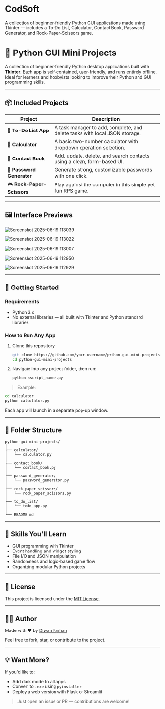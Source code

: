 # CodSoft
A collection of beginner-friendly Python GUI applications made using Tkinter — includes a To-Do List, Calculator, Contact Book, Password Generator, and Rock-Paper-Scissors game.
# 🧰 Python GUI Mini Projects

A collection of beginner-friendly Python desktop applications built with **Tkinter**. Each app is self-contained, user-friendly, and runs entirely offline. Ideal for learners and hobbyists looking to improve their Python and GUI programming skills.

---

## 📦 Included Projects

| Project                  | Description                                                                 |
|--------------------------|-----------------------------------------------------------------------------|
| 📝 **To-Do List App**       | A task manager to add, complete, and delete tasks with local JSON storage. |
| 🧮 **Calculator**            | A basic two-number calculator with dropdown operation selection.           |
| 📒 **Contact Book**         | Add, update, delete, and search contacts using a clean, form-based UI.     |
| 🔐 **Password Generator**   | Generate strong, customizable passwords with one click.                    |
| 🎮 **Rock-Paper-Scissors**  | Play against the computer in this simple yet fun RPS game.                 |

---

## 🖼️ Interface Previews

> 
![Screenshot 2025-06-19 113039](https://github.com/user-attachments/assets/8297e5c5-ab86-4728-9ccb-98663b27f18d)
> 
![Screenshot 2025-06-19 113022](https://github.com/user-attachments/assets/09b68a68-aacc-42fd-ba76-a7bdeebe7d04)
>
![Screenshot 2025-06-19 113007](https://github.com/user-attachments/assets/985e8c06-ed5b-47a9-b961-5bc8694fcf2a)
>
![Screenshot 2025-06-19 112950](https://github.com/user-attachments/assets/281b1b5e-0b4b-4003-a1ad-8ddc7cfa6687)
>
![Screenshot 2025-06-19 112929](https://github.com/user-attachments/assets/661ab89a-b768-42fa-9275-e6f733bbfc24)


---

## 🚀 Getting Started

### Requirements

- Python 3.x
- No external libraries — all built with Tkinter and Python standard libraries

### How to Run Any App

1. Clone this repository:
   ```bash
   git clone https://github.com/your-username/python-gui-mini-projects.git
   cd python-gui-mini-projects
   ```

2. Navigate into any project folder, then run:
   ```bash
   python <script_name>.py
   ```

> Example:
```bash
cd calculator
python calculator.py
```

Each app will launch in a separate pop-up window.

---

## 📁 Folder Structure

```
python-gui-mini-projects/
│
├── calculator/
│   └── calculator.py
│
├── contact_book/
│   └── contact_book.py
│
├── password_generator/
│   └── password_generator.py
│
├── rock_paper_scissors/
│   └── rock_paper_scissors.py
│
├── to_do_list/
│   └── todo_app.py
│
└── README.md
```

---

## 🧠 Skills You'll Learn

- GUI programming with Tkinter  
- Event handling and widget styling  
- File I/O and JSON manipulation  
- Randomness and logic-based game flow  
- Organizing modular Python projects

---

## 📝 License

This project is licensed under the [MIT License](LICENSE).

---

## 🙋‍♂️ Author

Made with ❤️ by [Diwan Farhan](https://github.com/farhann-16)

Feel free to fork, star, or contribute to the project.

---

## 💡 Want More?

If you'd like to:
- Add dark mode to all apps  
- Convert to `.exe` using `pyinstaller`  
- Deploy a web version with Flask or Streamlit  
> Just open an issue or PR — contributions are welcome!

